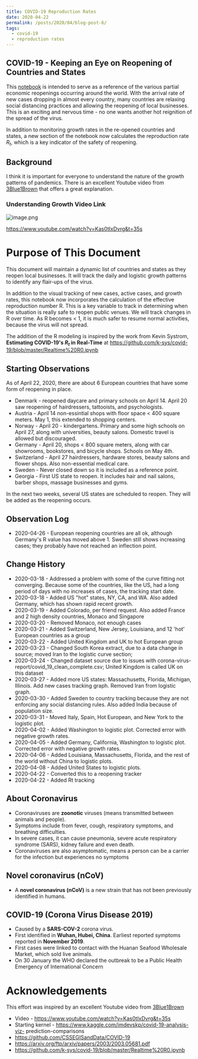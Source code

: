 ```yaml
---
title: COVID-19 Reproduction Rates
date: 2020-04-22
permalink: /posts/2020/04/blog-post-6/
tags:
  - covid-19
  - reproduction rates
---
```


## COVID-19 - Keeping an Eye on Reopening of Countries and States


This [notebook](https://nbviewer.jupyter.org/gist/ahlusar1989/c97b9f49f6c81488d9167ceb745992c2/r_smoothed.ipynb) is intended to serve as a reference of the various partial economic
reopenings occurring around the world. With the arrival rate of new cases
dropping in almost every country, many countries are relaxing social distancing
practices and allowing the reopening of local businesses. This is an exciting
and nervous time - no one wants another hot reignition of the spread of the
virus.

In addition to monitoring growth rates in the re-opened countries and states, a
new section of the notebook now calculates the reproduction rate $R_t$, which is
a key indicator of the safety of reopening.


## Background

I think it is important for everyone to understand the nature of the growth
patterns of pandemics. There is an excellent Youtube video from
[3Blue1Brown](https://www.youtube.com/channel/UCYO_jab_esuFRV4b17AJtAw) that
offers a great explanation.

### Understanding Growth Video Link

![image.png](attachment:image.png)

https://www.youtube.com/watch?v=Kas0tIxDvrg&t=35s

# Purpose of This Document

This document will maintain a dynamic list of countries and states as they
reopen local businesses. It will track the daily and logistic growth patterns to
identify any flair-ups of the virus.

In addition to the visual tracking of new cases, active cases, and growth rates,
this notebook now incorporates the calculation of the effective reproduction
number R. This is a key variable to track in determining when the situation is
really safe to reopen public venues. We will track changes in R over time. As R
becomes < 1, it is much safer to resume normal activities, because the virus
will not spread.

The addition of the R modeling is inspired by the work from Kevin Systrom,
**Estimating COVID-19's $R_t$ in Real-Time** at
https://github.com/k-sys/covid-19/blob/master/Realtime%20R0.ipynb


## Starting Observations

As of April 22, 2020, there are about 6 European countries that have some form
of reopening in place.
* Denmark - reopened daycare and primary schools on April 14. April 20 saw
reopening of hairdressers, tattooists, and psychologists.
* Austria - April 14 non-essintial shops with floor space < 400 square meters.
May 1, this extended to shopping centers.
* Norway - April 20 - kindergartens. Primary and some high schools on April 27,
along with universities, beauty salons. Domestic travel is allowed but
discouraged.
* Germany - April 20, shops < 800 square meters, along with car showrooms,
bookstores, and bicycle shops. Schools on May 4th.
* Switzerland - April 27 hairdressers, hardware stores, beauty salons and flower
shops.  Also non-essential medical care.
* Sweden - Never closed down so it is included as a reference point.
* Georgia - First US state to reopen. It includes hair and nail salons, barber
shops, massage businesses and gyms.

In the next two weeks, several US states are scheduled to reopen. They will be
added as the reopening occurs.

## Observation Log

* 2020-04-26 - European reopening countries are all ok, although Germany's R
value has moved above 1. Sweden still shows increasing cases; they probably have
not reached an inflection point.

## Change History

* 2020-03-18 - Addressed a problem with some of the curve fitting not
converging. Because some of the countries, like the US, had a long period of
days with no increases of cases, the tracking start date.
* 2020-03-18 - Added US "hot" states, NY, CA, and WA. Also added Germany, which
has shown rapid recent growth.
* 2020-03-19 - Added Colorado, per friend request. Also added France and 2 high
density countries, Monaco and Singapore
* 2020-03-20 - Removed Monaco, not enough cases
* 2020-03-21 - Added Switzerland, New Jersey, Louisiana, and 12 'hot' European
countries as a group
* 2020-03-22 - Added United Kingdom and UK to hot European group
* 2020-03-23 - Changed South Korea extract, due to a data change in source;
moved Iran to the logistic curve section;
* 2020-03-24 - Changed dataset source due to issues with corona-virus-
report/covid_19_clean_complete.csv; United Kingdom is called UK on this dataset
* 2020-03-27 - Added more US states: Massachusetts, Florida, Michigan, Illinois.
Add new cases tracking graph. Removed Iran from logistic graph.
* 2020-03-30 - Added Sweden to country tracking because they are not enforcing
any social distancing rules. Also added India because of population size.
* 2020-03-31 - Moved Italy, Spain, Hot European, and New York to the logistic
plot.
* 2020-04-02 - Added Washington to logistic plot. Corrected error with negative
growth rates.
* 2020-04-05 - Added Germany, California, Washington to logistic plot. Corrected
error with negative growth rates.
* 2020-04-06 - Added Louisiana, Massachusetts, Florida, and the rest of the
world without China to logistic plots.
* 2020-04-08 - Added United States to logistic plots.
* 2020-04-22 - Converted this to a reopening tracker
* 2020-04-22 - Added Rt tracking

## About Coronavirus

* Coronaviruses are **zoonotic** viruses (means transmitted between animals and
people).
* Symptoms include from fever, cough, respiratory symptoms, and breathing
difficulties.
* In severe cases, it can cause pneumonia, severe acute respiratory syndrome
(SARS), kidney failure and even death.
* Coronaviruses are also asymptomatic, means a person can be a carrier for the
infection but experiences no symptoms

## Novel coronavirus (nCoV)
* A **novel coronavirus (nCoV)** is a new strain that has not been previously
identified in humans.

## COVID-19 (Corona Virus Disease 2019)
* Caused by a **SARS-COV-2** corona virus.
* First identified in **Wuhan, Hubei, China**. Earliest reported symptoms
reported in **November 2019**.
* First cases were linked to contact with the Huanan Seafood Wholesale Market,
which sold live animals.
* On 30 January the WHO declared the outbreak to be a Public Health Emergency of
International Concern

# Acknowledgements

This effort was inspired by an excellent Youtube video from
[3Blue1Brown](https://www.youtube.com/channel/UCYO_jab_esuFRV4b17AJtAw)

* Video - https://www.youtube.com/watch?v=Kas0tIxDvrg&t=35s
* Starting kernel - https://www.kaggle.com/imdevskp/covid-19-analysis-viz-
prediction-comparisons
* https://github.com/CSSEGISandData/COVID-19
* https://arxiv.org/ftp/arxiv/papers/2003/2003.05681.pdf
* https://github.com/k-sys/covid-19/blob/master/Realtime%20R0.ipynb


